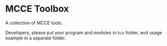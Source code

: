# MCCE Toolbox

A collection of MCCE tools.

Developers, please put your program and modules in ```bin``` folder, and usage example in a separate folder.
